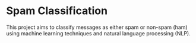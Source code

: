 # Spam Classification

This project aims to classify messages as either spam or non-spam (ham) using machine learning techniques and natural language processing (NLP).
